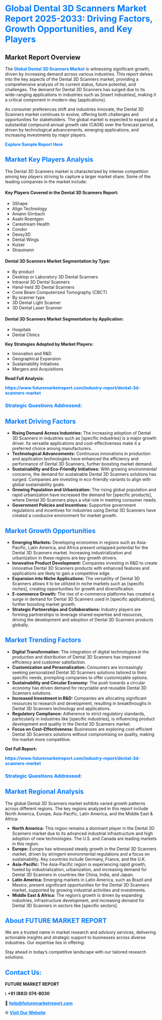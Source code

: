 <h1 style="color: #007BFF;">Global Dental 3D Scanners Market Report 2025-2033: Driving Factors, Growth Opportunities, and Key Players</h1>

<section id="overview">
<h2>Market Report Overview</h2>
<p>The <a href="https://www.futuremarketreport.com/industry-report/dental-3d-scanners-market" style="color: #007BFF; text-decoration: none;"><strong>Global Dental 3D Scanners Market</strong></a> is witnessing significant growth, driven by increasing demand across various industries. This report delves into the key aspects of the Dental 3D Scanners market, providing a comprehensive analysis of its current status, future potential, and challenges. The demand for Dental 3D Scanners has surged due to its wide-ranging applications in industries such as [insert industries], making it a critical component in modern-day [applications].</p>
<p>As consumer preferences shift and industries innovate, the Dental 3D Scanners market continues to evolve, offering both challenges and opportunities for stakeholders. The global market is expected to expand at a substantial compound annual growth rate (CAGR) over the forecast period, driven by technological advancements, emerging applications, and increasing investments by major players.</p>
</section>

<section id="overview">
<p><a href="https://www.futuremarketreport.com/request-sample/reportId=108080" style="color: #007BFF; text-decoration: none;"><strong>Explore Sample Report Here</strong></a></p>
</section>

<section id="key-players">
<h2 style="color: #007BFF;">Market Key Players Analysis</h2>
<p>The Dental 3D Scanners market is characterized by intense competition among key players striving to capture a larger market share. Some of the leading companies in the market include:</p>
<h4>Key Players Covered in the Dental 3D Scanners Report:</h4>
<ul><li>3Shape</li><li>Align Technology</li><li>Amann Girrbach</li><li>Asahi Roentgen</li><li>Carestream Health</li><li>Condor</li><li>Densy3D</li><li>Dental Wings</li><li>Kulzer</li><li>Straumann</li></ul>
<h4>Dental 3D Scanners Market Segmentation by Type:</h4>
<ul><li>By product</li><li>Desktop or Laboratory 3D Dental Scanners</li><li>Intraoral 3D Dental Scanners</li><li>Hand-held 3D Dental Scanners</li><li>Cone Beam Computerized Tomography (CBCT)</li><li>By scanner type</li><li>3D Dental Light Scanner</li><li>3D Dental Laser Scanner</li></ul>

<h4>Dental 3D Scanners Market Segmentation by Application:</h4>
<ul><li>Hospitals</li><li>Dental Clinics</li></ul>
<p><strong>Key Strategies Adopted by Market Players:</strong></p>
<ul>
<li>Innovation and R&D</li>
<li>Geographical Expansion</li>
<li>Sustainability Initiatives</li>
<li>Mergers and Acquisitions</li>
</ul>
</section>

<section>
<p><strong>Read Full Analysis: </strong></p><a href="https://www.futuremarketreport.com/industry-report/dental-3d-scanners-market" style="color: #007BFF; text-decoration: none;"><strong>https://www.futuremarketreport.com/industry-report/dental-3d-scanners-market</strong></a>
<h3 style="color: #007BFF;">Strategic Questions Addressed:</h3>
</section>

<section id="driving-factors">
<h2 style="color: #007BFF;">Market Driving Factors</h2>
<ul>
<li><strong>Rising Demand Across Industries:</strong> The increasing adoption of Dental 3D Scanners in industries such as [specific industries] is a major growth driver. Its versatile applications and cost-effectiveness make it a preferred choice among manufacturers.</li>
<li><strong>Technological Advancements:</strong> Continuous innovations in production and application technologies have enhanced the efficiency and performance of Dental 3D Scanners, further boosting market demand.</li>
<li><strong>Sustainability and Eco-Friendly Initiatives:</strong> With growing environmental concerns, the demand for sustainable Dental 3D Scanners solutions has surged. Companies are investing in eco-friendly variants to align with global sustainability goals.</li>
<li><strong>Growing Population and Urbanization:</strong> The rising global population and rapid urbanization have increased the demand for [specific products], where Dental 3D Scanners plays a vital role in meeting consumer needs.</li>
<li><strong>Government Policies and Incentives:</strong> Supportive government regulations and incentives for industries using Dental 3D Scanners have created a conducive environment for market growth.</li>
</ul>
</section>

<section id="growth-opportunities">
<h2 style="color: #007BFF;">Market Growth Opportunities</h2>
<ul>
<li><strong>Emerging Markets:</strong> Developing economies in regions such as Asia-Pacific, Latin America, and Africa present untapped potential for the Dental 3D Scanners market. Increasing industrialization and urbanization in these regions are key growth drivers.</li>
<li><strong>Innovative Product Development:</strong> Companies investing in R&D to create innovative Dental 3D Scanners products with enhanced features and applications are likely to gain a competitive edge.</li>
<li><strong>Expansion into Niche Applications:</strong> The versatility of Dental 3D Scanners allows it to be utilized in niche markets such as [specific niches], creating opportunities for growth and diversification.</li>
<li><strong>E-commerce Growth:</strong> The rise of e-commerce platforms has created a surge in demand for Dental 3D Scanners used in [specific applications], further boosting market growth.</li>
<li><strong>Strategic Partnerships and Collaborations:</strong> Industry players are forming partnerships to leverage shared expertise and resources, driving the development and adoption of Dental 3D Scanners products globally.</li>
</ul>
</section>

<section id="trending-factors">
<h2 style="color: #007BFF;">Market Trending Factors</h2>
<ul>
<li><strong>Digital Transformation:</strong> The integration of digital technologies in the production and distribution of Dental 3D Scanners has improved efficiency and customer satisfaction.</li>
<li><strong>Customization and Personalization:</strong> Consumers are increasingly seeking personalized Dental 3D Scanners solutions tailored to their specific needs, prompting companies to offer customizable options.</li>
<li><strong>Sustainability and Circular Economy:</strong> The push towards a circular economy has driven demand for recyclable and reusable Dental 3D Scanners solutions.</li>
<li><strong>Increased Investment in R&D:</strong> Companies are allocating significant resources to research and development, resulting in breakthroughs in Dental 3D Scanners technology and applications.</li>
<li><strong>Regulatory Compliance:</strong> Adherence to strict regulatory standards, particularly in industries like [specific industries], is influencing product development and quality in the Dental 3D Scanners market.</li>
<li><strong>Focus on Cost-Effectiveness:</strong> Businesses are exploring cost-efficient Dental 3D Scanners solutions without compromising on quality, making the market more competitive.</li>
</ul>
</section>

<section>
<p><strong>Get Full Report: </strong></p><a href="https://www.futuremarketreport.com/industry-report/dental-3d-scanners-market" style="color: #007BFF; text-decoration: none;"><strong>https://www.futuremarketreport.com/industry-report/dental-3d-scanners-market</strong></a>
<h3 style="color: #007BFF;">Strategic Questions Addressed:</h3>
</section>


<section id="regional-analysis">
<h2 style="color: #007BFF;">Market Regional Analysis</h2>
<p>The global Dental 3D Scanners market exhibits varied growth patterns across different regions. The key regions analyzed in this report include North America, Europe, Asia-Pacific, Latin America, and the Middle East & Africa:</p>
<ul>
<li><strong>North America:</strong> This region remains a dominant player in the Dental 3D Scanners market due to its advanced industrial infrastructure and high adoption of new technologies. The U.S. and Canada are leading markets in this region.</li>
<li><strong>Europe:</strong> Europe has witnessed steady growth in the Dental 3D Scanners market, driven by stringent environmental regulations and a focus on sustainability. Key countries include Germany, France, and the U.K.</li>
<li><strong>Asia-Pacific:</strong> The Asia-Pacific region is experiencing rapid growth, fueled by industrialization, urbanization, and increasing demand for Dental 3D Scanners in countries like China, India, and Japan.</li>
<li><strong>Latin America:</strong> Emerging markets in Latin America, such as Brazil and Mexico, present significant opportunities for the Dental 3D Scanners market, supported by growing industrial activities and investments.</li>
<li><strong>Middle East & Africa:</strong> The region’s growth is driven by expanding industries, infrastructure development, and increasing demand for Dental 3D Scanners in sectors like [specific sectors].</li>
</ul>
</section>

<footer>
<h2 style="color: #007BFF;">About FUTURE MARKET REPORT</h2>
<p>We are a trusted name in market research and advisory services, delivering actionable insights and strategic support to businesses across diverse industries. Our expertise lies in offering:</p>

<p>Stay ahead in today’s competitive landscape with our tailored research solutions.</p>

<h2 style="color: #007BFF;">Contact Us:</h2>
<p><strong>FUTURE MARKET REPORT</strong></p>
<p>📞 <strong>+91 (883) 074-8030</strong></p>
<p>📧 <strong><a href="mailto:help@futuremarketreport.com" style="color: #007BFF;">help@futuremarketreport.com</a></strong></p>
<p>🌐 <strong><a href="https://www.futuremarketreport.com/" style="color: #007BFF;">Visit Our Website</a></strong></p>
</footer>